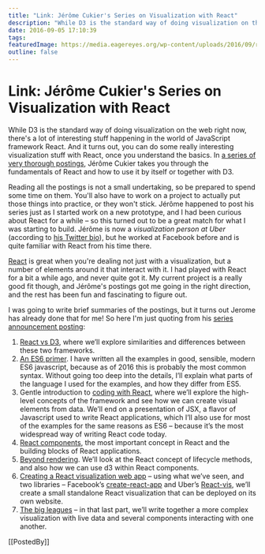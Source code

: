 ```yaml
---
title: "Link: Jérôme Cukier's Series on Visualization with React"
description: "While D3 is the standard way of doing visualization on the web right now, there's a lot of interesting stuff happening in the world of JavaScript framework React. And it turns out, you can do some really interesting visualization stuff with React, once you understand the basics. In a series of very thorough postings, Jérôme Cukier takes you through the fundamentals of React and how to use it by itself or together with D3."
date: 2016-09-05 17:10:39
tags: 
featuredImage: https://media.eagereyes.org/wp-content/uploads/2016/09/react-teaser.png
outline: false
---
```


# Link: Jérôme Cukier's Series on Visualization with React

While D3 is the standard way of doing visualization on the web right now, there's a lot of interesting stuff happening in the world of JavaScript framework React. And it turns out, you can do some really interesting visualization stuff with React, once you understand the basics. In <a href="http://www.jeromecukier.net/blog/2016/08/09/visualization-with-react/">a series of very thorough postings</a>, Jérôme Cukier takes you through the fundamentals of React and how to use it by itself or together with D3.

Reading all the postings is not a small undertaking, so be prepared to spend some time on them. You'll also have to work on a project to actually put those things into practice, or they won't stick. Jérôme happened to post his series just as I started work on a new prototype, and I had been curious about React for a while – so this turned out to be a great match for what I was starting to build. Jérôme is now a <em>visualization person at Uber</em> (according to <a href="https://twitter.com/jcukier">his Twitter bio</a>), but he worked at Facebook before and is quite familiar with React from his time there.

<a href="https://facebook.github.io/react/">React</a> is great when you're dealing not just with a visualization, but a number of elements around it that interact with it. I had played with React for a bit a while ago, and never quite got it. My current project is a really good fit though, and Jérôme's postings got me going in the right direction, and the rest has been fun and fascinating to figure out.

I was going to write brief summaries of the postings, but it turns out Jerome has already done that for me! So here I'm just quoting from his <a href="http://www.jeromecukier.net/blog/2016/08/09/visualization-with-react/">series announcement posting</a>:

<ol>
    <li><a href="http://www.jeromecukier.net/blog/2016/08/09/d3-and-react-similarities-and-differences/">React vs D3</a>, where we’ll explore similarities and differences between these two frameworks.</li>
    <li><a href="http://wp.me/po630-rX">An ES6 primer</a>. I have written all the examples in good, sensible, modern ES6 javascript, because as of 2016 this is probably the most common syntax. Without going too deep into the details, I’ll explain what parts of the language I used for the examples, and how they differ from ES5.</li>
    <li>Gentle introduction to <a href="http://wp.me/po630-s3">coding with React</a>, where we’ll explore the high-level concepts of the framework and see how we can create visual elements from data. We’ll end on a presentation of JSX, a flavor of Javascript used to write React applications, which I’ll also use for most of the examples for the same reasons as ES6 – because it’s the most widespread way of writing React code today.</li>
    <li><a href="http://wp.me/po630-sg">React components</a>, the most important concept in React and the building blocks of React applications.</li>
    <li><a href="http://wp.me/po630-sm">Beyond rendering</a>. We’ll look at the React concept of lifecycle methods, and also how we can use d3 within React components.</li>
    <li><a href="http://wp.me/po630-st">Creating a React visualization web app</a> – using what we’ve seen, and two libraries – Facebook’s <a href="https://github.com/facebookincubator/create-react-app">create-react-app</a> and Uber’s <a href="https://github.com/uber/react-vis/">React-vis</a>, we’ll create a small standalone React visualization that can be deployed on its own website.</li>
    <li><a href="http://wp.me/po630-st">The big leagues</a> – in that last part, we’ll write together a more complex visualization with live data and several components interacting with one another.</li>
</ol>

[[PostedBy]]


